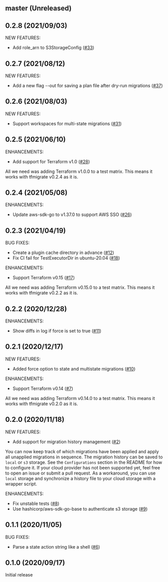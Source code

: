 ## master (Unreleased)

## 0.2.8 (2021/09/03)

NEW FEATURES:

* Add role_arn to S3StorageConfig ([#33](https://github.com/minamijoyo/tfmigrate/pull/33))

## 0.2.7 (2021/08/12)

NEW FEATURES:

* Add a new flag --out for saving a plan file after dry-run migrations ([#37](https://github.com/minamijoyo/tfmigrate/pull/37))

## 0.2.6 (2021/08/03)

NEW FEATURES:

* Support workspaces for multi-state migrations ([#31](https://github.com/minamijoyo/tfmigrate/pull/31))

## 0.2.5 (2021/06/10)

ENHANCEMENTS:

* Add support for Terraform v1.0 ([#28](https://github.com/minamijoyo/tfmigrate/pull/28))

All we need was adding Terraform v1.0.0 to a test matrix. This means it works with tfmigrate v0.2.4 as it is.

## 0.2.4 (2021/05/08)

ENHANCEMENTS:

* Update aws-sdk-go to v1.37.0 to support AWS SSO ([#26](https://github.com/minamijoyo/tfmigrate/pull/26))

## 0.2.3 (2021/04/19)

BUG FIXES:

* Create a plugin cache directory in advance ([#12](https://github.com/minamijoyo/tfmigrate/pull/12))
* Fix CI fail for TestExecutorDir in ubuntu-20.04 ([#18](https://github.com/minamijoyo/tfmigrate/pull/18))

ENHANCEMENTS:

* Support Terraform v0.15 ([#17](https://github.com/minamijoyo/tfmigrate/pull/17))

All we need was adding Terraform v0.15.0 to a test matrix. This means it works with tfmigrate v0.2.2 as it is.

## 0.2.2 (2020/12/28)

ENHANCEMENTS:

* Show diffs in log if force is set to true ([#11](https://github.com/minamijoyo/tfmigrate/pull/11))

## 0.2.1 (2020/12/17)

NEW FEATURES:

* Added force option to state and multistate migrations ([#10](https://github.com/minamijoyo/tfmigrate/pull/10))

ENHANCEMENTS:

* Support Terraform v0.14 ([#7](https://github.com/minamijoyo/tfmigrate/pull/7))

All we need was adding Terraform v0.14.0 to a test matrix. This means it works with tfmigrate v0.2.0 as it is.

## 0.2.0 (2020/11/18)

NEW FEATURES:

* Add support for migration history management ([#2](https://github.com/minamijoyo/tfmigrate/pull/2))

You can now keep track of which migrations have been applied and apply all unapplied migrations in sequence. The migration history can be saved to `local` or `s3` storage. See the `Configurations` section in the README for how to configure it.
If your cloud provider has not been supported yet, feel free to open an issue or submit a pull request. As a workaround, you can use `local` storage and synchronize a history file to your cloud storage with a wrapper script.

ENHANCEMENTS:

* Fix unstable tests ([#8](https://github.com/minamijoyo/tfmigrate/pull/8))
* Use hashicorp/aws-sdk-go-base to authenticate s3 storage ([#9](https://github.com/minamijoyo/tfmigrate/pull/9))

## 0.1.1 (2020/11/05)

BUG FIXES:

* Parse a state action string like a shell ([#6](https://github.com/minamijoyo/tfmigrate/pull/6))

## 0.1.0 (2020/09/17)

Initial release
